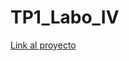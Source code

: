 # TP1_Labo_IV

<a align="center" href="https://juansueldo-tp1-laboiv.netlify.app/">Link al proyecto</a>
